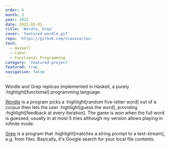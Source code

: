 ```yaml
---
order: 6
month: 3
year: 2022
date: 2022-03-01
title: 'Wordle, Grep'
cover: 'featured-wordle.gif'
repo: 'https://github.com/siavava/tau'
tech:
  - Haskell
  - Cabal
  - Functional Programming
category: 'featured-project'
featured: true
navigation: false
---
```


Wordle and Grep replicas implemented in Haskell,
a purely :highlight[functional] programming language.

[Wordle](https://www.nytimes.com/games/wordle/index.html)
is a program picks a :highlight[random five-letter word]
out of a corpus then lets the user :highlight[guess the word],
providing :highlight[feedback at every iteration].
The game is won when the full word is guessed,
usually in at most 5 tries although my version allows
playing in infinite mode.

[Grep](https://www.gnu.org/software/grep/manual/grep.html)
is a program that :highlight[matches a string prompt to a text-stream],
e.g. from files. Basically, it's Google search for your local file contents.
